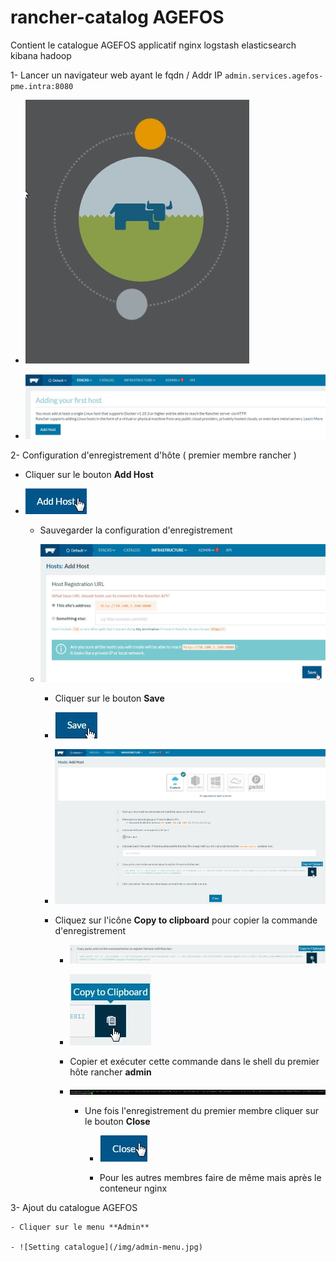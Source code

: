 # rancher-catalog AGEFOS

Contient le catalogue AGEFOS applicatif nginx logstash elasticsearch kibana hadoop

1- Lancer un navigateur web ayant le fqdn / Addr IP ````admin.services.agefos-pme.intra:8080````

  - ![Ecran de chargement](/img/rancher-logo.jpg)

  - ![Ecran de bienvenue](/img/ecran-bienvenue.jpg)

2- Configuration d'enregistrement d'hôte ( premier membre rancher )

  - Cliquer sur le bouton **Add Host**

  - ![Ajout du premier hôte](/img/bouton-add-host.jpg)

    - Sauvegarder la configuration d'enregistrement

    - ![Sauvegarde conf d'enregistrement rancher](/img/registration-host-url.jpg)

      -  Cliquer sur le bouton **Save**

        - ![Ajout d'un hôte](/img/bouton-save.jpg)

        - ![Ecran commande Ajout d'un hôte](/img/ecran-cmd-enregistrement.jpg)

        - Cliquez sur l'icône **Copy to clipboard** pour copier la commande d'enregistrement

          - ![Commande Ajout d'un hôte](/img/cmd-enregistrement.jpg)

          - ![Presse papier](/img/bouton-copy-to-clipboard.jpg)

          - Copier et exécuter cette commande dans le shell du premier hôte rancher **admin**

          - ![Commande shell enregistrement](/img/cmd-shell-enregistrement.jpg)

            - Une fois l'enregistrement du premier membre cliquer sur le bouton **Close**

              - ![Fermeture](/img/bouton-close.jpg)

              - Pour les autres membres faire de même mais après le conteneur nginx

3- Ajout du catalogue AGEFOS

    - Cliquer sur le menu **Admin**

    - ![Setting catalogue](/img/admin-menu.jpg)  
